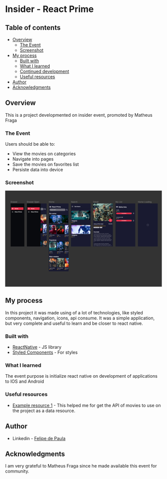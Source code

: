 # Insider - React Prime

## Table of contents

- [Overview](#overview)
  - [The Event](#the-event)
  - [Screenshot](#screenshot)
- [My process](#my-process)
  - [Built with](#built-with)
  - [What I learned](#what-i-learned)
  - [Continued development](#continued-development)
  - [Useful resources](#useful-resources)
- [Author](#author)
- [Acknowledgments](#acknowledgments)

## Overview
This is a project developmented on insider event, promoted by Matheus Fraga

### The Event

Users should be able to:

- View the movies on categories
- Navigate into pages
- Save the movies on favorites list
- Persiste data into device

### Screenshot

![Screenshot](https://github.com/EmilcyFelipe/Insider_Filmes/blob/master/screenshot.png)

## My process
In this project it was made using of a lot of technologies, like styled components, navigation, icons, api consume. It was a simple application, but very complete and useful to learn and be closer to react native.

### Built with

- [ReactNative](https://reactjs.org/) - JS library
- [Styled Components](https://styled-components.com/) - For styles

### What I learned

The event purpose is initialize react native on development of applications to IOS and Android


### Useful resources

- [Example resource 1](https://www.themoviedb.org/?language=pt-BR) - This helped me for get the API of movies to use on the project as a data resource.

## Author

- Linkedin - [Felipe de Paula](https://www.linkedin.com/in/felipe-c-de-paula-b1b7b9189/)

## Acknowledgments

I am very grateful to Matheus Fraga since he made available this event for community.
